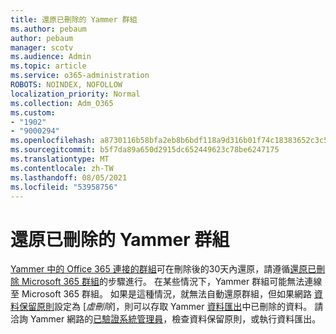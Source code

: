 ```yaml
---
title: 還原已刪除的 Yammer 群組
ms.author: pebaum
author: pebaum
manager: scotv
ms.audience: Admin
ms.topic: article
ms.service: o365-administration
ROBOTS: NOINDEX, NOFOLLOW
localization_priority: Normal
ms.collection: Adm_O365
ms.custom:
- "1902"
- "9000294"
ms.openlocfilehash: a8730116b58bfa2eb8b6bdf118a9d316b01f74c18383652c3c58bda5be15a7b4
ms.sourcegitcommit: b5f7da89a650d2915dc652449623c78be6247175
ms.translationtype: MT
ms.contentlocale: zh-TW
ms.lasthandoff: 08/05/2021
ms.locfileid: "53958756"
---
```

# <a name="restore-a-deleted-yammer-group"></a>還原已刪除的 Yammer 群組

[Yammer 中的 Office 365 連接的群組](https://docs.microsoft.com/yammer/manage-yammer-groups/yammer-and-office-365-groups)可在刪除後的30天內還原，請遵循[還原已刪除 Microsoft 365 群組](https://docs.microsoft.com/microsoft-365/admin/create-groups/restore-deleted-group)的步驟進行。
在某些情況下，Yammer 群組可能無法連線至 Microsoft 365 群組。 如果是這種情況，就無法自動還原群組，但如果網路 [資料保留原則](https://docs.microsoft.com/yammer/manage-security-and-compliance/manage-data-compliance)設定為 [*虛刪除*]，則可以存取 Yammer [資料匯出](https://docs.microsoft.com/yammer/manage-security-and-compliance/export-yammer-enterprise-data)中已刪除的資料。 請洽詢 Yammer 網路的[已驗證系統管理員](https://docs.microsoft.com/yammer/manage-yammer-users/manage-yammer-admins)，檢查資料保留原則，或執行資料匯出。
